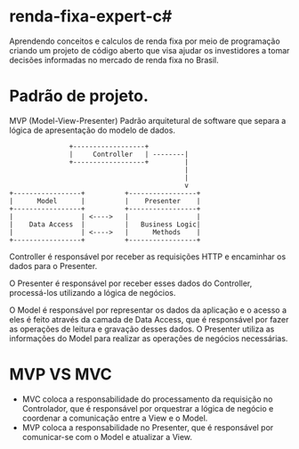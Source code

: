 # renda-fixa-expert-c#
  Aprendendo conceitos e calculos de renda fixa por meio de programação criando um projeto de código aberto que visa 
  ajudar os investidores a tomar decisões informadas no mercado de renda fixa no Brasil. 
  
# Padrão de projeto.

  MVP (Model-View-Presenter) Padrão arquitetural de software que separa a lógica de apresentação do modelo de dados.
  
  
                   +------------------+
                   |     Controller   | --------|
                   +------------------+         |
                                                |
                                                |
                                                v
    +-----------------+          +-----------------+
    |      Model      |          |    Presenter    |
    +-----------------+          +-----------------+
    |                 | <---->   |                 |
    |    Data Access  |          |   Business Logic|
    |                 | <---->   |      Methods    |
    +-----------------+          +-----------------+

Controller é responsável por receber as requisições HTTP e encaminhar os dados para o Presenter. 

O Presenter é responsável por receber esses dados do Controller, processá-los utilizando a lógica de negócios.

O Model é responsável por representar os dados da aplicação e o acesso a eles é feito através da camada de Data Access, que é responsável por fazer as operações de leitura e gravação desses dados. O Presenter utiliza as informações do Model para realizar as operações de negócios necessárias.


 # MVP VS MVC
   - MVC coloca a responsabilidade do processamento da requisição no Controlador, que é responsável por orquestrar a lógica de negócio e coordenar a comunicação entre a View e o Model. 
  - MVP coloca a responsabilidade no Presenter, que é responsável por comunicar-se com o Model e atualizar a View.
